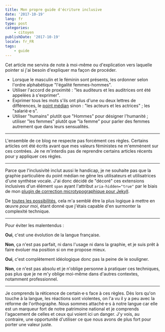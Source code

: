 ```yaml
---
title: Mon propre guide d'écriture inclusive
date: '2017-10-19'
lang: fr
type: post
categories:
    - citoyen
publishDate: '2017-10-19'
locale: fr_FR
tags:
    - guide
---
```


Cet article me servira de note à moi-même ou d'explication vers laquelle pointer si j'ai besoin d'expliquer ma façon de procéder.

<!-- more -->

* Lorsque le masculin et le féminin sont présents, les ordonner selon l'ordre alphabétique "l'égalité femmes-hommes".
* Utiliser l'accord de proximité : "les auditeurs et les auditrices ont été appelées à s'exprimer".
* Exprimer tous les mots s'ils ont plus d'une ou deux lettres de différences, le [point médian](https://fr.m.wikipedia.org/wiki/Point_médian#Saisie_au_clavier) sinon : "les acteurs et les actrices" ; les "salarié·e·s".
* Utiliser "humains" plutôt que "Hommes" pour désigner l'humanité ; utiliser "les femmes" plutôt que "la femme" pour parler des femmes autrement que dans leurs sensualités.

***

L'ensemble de ce blog ne respecte pas forcément ces règles. Certains articles ont été écrits avant que mes valeurs féministes ne m'emmènent sur ces contrées. Je ne m'interdis pas de reprendre certains articles récents pour y appliquer ces règles.

***

Parce que l'inclusivité inclut aussi le handicap, je ne souhaite pas que la graphie particulière du point médian ne gêne les utilisateurs et utilisatrices d'une synthèse vocale. J'ai donc décidé de "décoré" ces extensions inclusives d'un élément `span` ayant l'attribut `aria-hidden="true"` par le biais de mon [plugin de correction microtypographique pour Jekyll](https://github.com/borisschapira/jekyll-microtypo/blob/v0.0.7/lib/jekyll/microtypo.rb#L61).

De [toutes les possibilités](https://codepen.io/vincent-valentin/full/woGLVL "Abbréviations inclusives, un CodePen par Vincent Valentin"), cela m'a semblé être la plus logique à mettre en œuvre _pour moi_, étant donné que j'étais capable d'en surmonter la complexité technique.

***

Pour éviter les malentendus :

**Oui**, c'est une évolution de la langue française.

**Non**, ça n'est pas parfait, ni dans l'usage ni dans la graphie, et je suis prêt à faire évoluer ma position si on me propose mieux.

**Oui**, c'est complètement idéologique donc pas la peine de le souligner.

**Non**, ce n'est pas absolu et je n'oblige personne à pratiquer ces techniques, pas plus que je ne m'y oblige moi-même dans d'autres contextes, notamment professionnel.

***

Je comprends la réticence de certain·e·s face à ces règles. Dès lors qu'on touche à la langue, les réactions sont violentes, on l'a vu il y a peu avec la réforme de l'orthographe. Nous sommes attaché·e·s à notre langue car elle est un marqueur fort de notre patrimoine national et je comprends l'agacement de celles et ceux qui voient ici un danger. J'y vois, au contraire, une opportunité d'utiliser ce que nous avons de plus fort pour porter une valeur juste.

